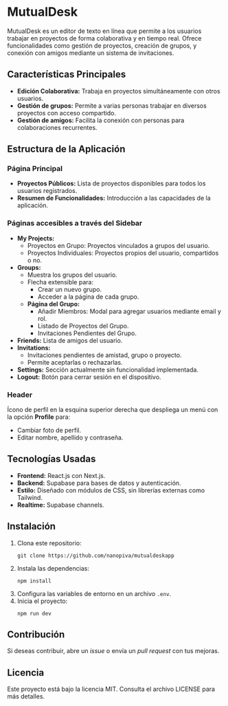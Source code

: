 <!DOCTYPE html>
<html lang="en">
<head>
  <meta charset="UTF-8">
  <meta name="viewport" content="width=device-width, initial-scale=1.0">

</head>
<body>
  <h1>MutualDesk</h1>
  <p>
    MutualDesk es un editor de texto en línea que permite a los usuarios trabajar en proyectos de forma colaborativa y en tiempo real. 
    Ofrece funcionalidades como gestión de proyectos, creación de grupos, y conexión con amigos mediante un sistema de invitaciones.
  </p>

  <h2>Características Principales</h2>
  <ul>
    <li><strong>Edición Colaborativa:</strong> Trabaja en proyectos simultáneamente con otros usuarios.</li>
    <li><strong>Gestión de grupos:</strong> Permite a varias personas trabajar en diversos proyectos con acceso compartido.</li>
    <li><strong>Gestión de amigos:</strong> Facilita la conexión con personas para colaboraciones recurrentes.</li>
  </ul>

  <h2>Estructura de la Aplicación</h2>
  <h3>Página Principal</h3>
  <ul>
    <li><strong>Proyectos Públicos:</strong> Lista de proyectos disponibles para todos los usuarios registrados.</li>
    <li><strong>Resumen de Funcionalidades:</strong> Introducción a las capacidades de la aplicación.</li>
  </ul>

  <h3>Páginas accesibles a través del Sidebar</h3>
  <ul>
    <li><strong>My Projects:</strong>
      <ul>
        <li>Proyectos en Grupo: Proyectos vinculados a grupos del usuario.</li>
        <li>Proyectos Individuales: Proyectos propios del usuario, compartidos o no.</li>
      </ul>
    </li>
    <li><strong>Groups:</strong>
      <ul>
        <li>Muestra los grupos del usuario.</li>
        <li>Flecha extensible para:
          <ul>
            <li>Crear un nuevo grupo.</li>
            <li>Acceder a la página de cada grupo.</li>
          </ul>
        </li>
        <li><strong>Página del Grupo:</strong>
          <ul>
            <li>Añadir Miembros: Modal para agregar usuarios mediante email y rol.</li>
            <li>Listado de Proyectos del Grupo.</li>
            <li>Invitaciones Pendientes del Grupo.</li>
          </ul>
        </li>
      </ul>
    </li>
    <li><strong>Friends:</strong> Lista de amigos del usuario.</li>
    <li><strong>Invitations:</strong>
      <ul>
        <li>Invitaciones pendientes de amistad, grupo o proyecto.</li>
        <li>Permite aceptarlas o rechazarlas.</li>
      </ul>
    </li>
    <li><strong>Settings:</strong> Sección actualmente sin funcionalidad implementada.</li>
    <li><strong>Logout:</strong> Botón para cerrar sesión en el dispositivo.</li>
  </ul>

  <h3>Header</h3>
  <p>
    Ícono de perfil en la esquina superior derecha que despliega un menú con la opción <strong>Profile</strong> para:
  </p>
  <ul>
    <li>Cambiar foto de perfil.</li>
    <li>Editar nombre, apellido y contraseña.</li>
  </ul>

  <h2>Tecnologías Usadas</h2>
  <ul>
    <li><strong>Frontend:</strong> React.js con Next.js.</li>
    <li><strong>Backend:</strong> Supabase para bases de datos y autenticación.</li>
    <li><strong>Estilo:</strong> Diseñado con módulos de CSS, sin librerías externas como Tailwind.</li>
    <li><strong>Realtime:</strong> Supabase channels.</li>
  </ul>

  <h2>Instalación</h2>
  <ol>
    <li>Clona este repositorio:
      <pre><code>git clone https://github.com/nanopiva/mutualdeskapp</code></pre>
    </li>
    <li>Instala las dependencias:
      <pre><code>npm install</code></pre>
    </li>
    <li>Configura las variables de entorno en un archivo <code>.env</code>.</li>
    <li>Inicia el proyecto:
      <pre><code>npm run dev</code></pre>
    </li>
  </ol>

  <h2>Contribución</h2>
  <p>Si deseas contribuir, abre un <em>issue</em> o envía un <em>pull request</em> con tus mejoras.</p>

  <h2>Licencia</h2>
  <p>Este proyecto está bajo la licencia MIT. Consulta el archivo LICENSE para más detalles.</p>
</body>
</html>
